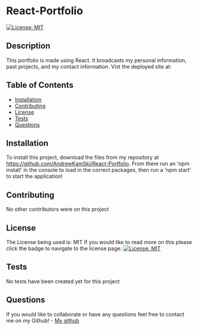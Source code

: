 # React-Portfolio

[![License: MIT](https://img.shields.io/badge/License-MIT-yellow.svg)](https://opensource.org/licenses/MIT)


## Description

  This portfolio is made using React. It broadcasts my personal information, past projects, and my contact information. Vist the deployed site at: 

  ## Table of Contents

  - [Installation](#installation)
  - [Contributing](#contributing)
  - [License](#license)
  - [Tests](#tests)
  - [Questions](#questions)

  ## Installation

  To install this project, download the files from my repository at https://github.com/AndrewKamSki/React-Portfolio. From there run an 'npm install' in the console     to load in the correct packages, then run a 'npm start' to start the application!

  ## Contributing

  No other contributors were on this project

  ## License
  The License being used is: MIT
  If you would like to read more on this please click the badge to navigate to the license page: 
  [![License: MIT](https://img.shields.io/badge/License-MIT-yellow.svg)](https://opensource.org/licenses/MIT)

  ## Tests

  No tests have been created yet for this project
  
  ## Questions

  If you would like to collaborate or have any questions feel free to contact me on my Github!
    - [My github](https://github.com/AndrewKamSki)
